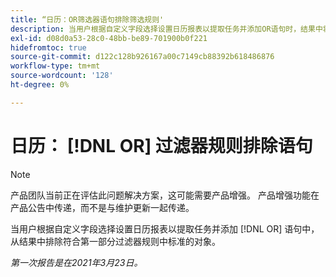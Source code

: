 ```yaml
---
title: “日历：OR筛选器语句排除筛选规则'
description: 当用户根据自定义字段选择设置日历报表以提取任务并添加OR语句时，结果中将排除符合第一部分过滤器规则中标准的对象。
exl-id: d08d0a53-28c0-48bb-be89-701900b0f221
hidefromtoc: true
source-git-commit: d122c128b926167a00c7149cb88392b618486876
workflow-type: tm+mt
source-wordcount: '128'
ht-degree: 0%

---
```


# 日历： [!DNL OR] 过滤器规则排除语句

>[!NOTE]
>
>产品团队当前正在评估此问题解决方案，这可能需要产品增强。 产品增强功能在产品公告中传递，而不是与维护更新一起传递。

当用户根据自定义字段选择设置日历报表以提取任务并添加 [!DNL OR] 语句中，从结果中排除符合第一部分过滤器规则中标准的对象。

_第一次报告是在2021年3月23日。_
